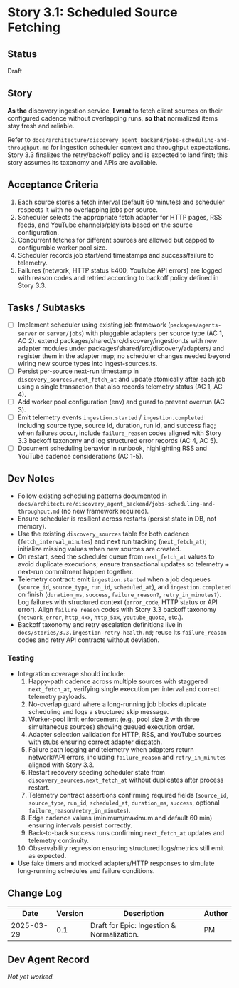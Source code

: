 # Story 3.1: Scheduled Source Fetching

## Status
Draft

## Story
**As the** discovery ingestion service,
**I want** to fetch client sources on their configured cadence without overlapping runs,
**so that** normalized items stay fresh and reliable.

Refer to `docs/architecture/discovery_agent_backend/jobs-scheduling-and-throughput.md` for ingestion scheduler context and throughput expectations.
Story 3.3 finalizes the retry/backoff policy and is expected to land first; this story assumes its taxonomy and APIs are available.

## Acceptance Criteria
1. Each source stores a fetch interval (default 60 minutes) and scheduler respects it with no overlapping jobs per source.
2. Scheduler selects the appropriate fetch adapter for HTTP pages, RSS feeds, and YouTube channels/playlists based on the source configuration.
3. Concurrent fetches for different sources are allowed but capped to configurable worker pool size.
4. Scheduler records job start/end timestamps and success/failure to telemetry.
5. Failures (network, HTTP status ≥400, YouTube API errors) are logged with reason codes and retried according to backoff policy defined in Story 3.3.

## Tasks / Subtasks
- [ ] Implement scheduler using existing job framework (`packages/agents-server` or `server/jobs`) with pluggable adapters per source type (AC 1, AC 2). extend packages/shared/src/discovery/ingestion.ts with new adapter modules under packages/shared/src/discovery/adapters/ and
  register them in the adapter map; no scheduler changes needed beyond wiring new source types into ingest-sources.ts.
- [ ] Persist per-source next-run timestamp in `discovery_sources.next_fetch_at` and update atomically after each job using a single transaction that also records telemetry status (AC 1, AC 4).
- [ ] Add worker pool configuration (env) and guard to prevent overrun (AC 3).
- [ ] Emit telemetry events `ingestion.started` / `ingestion.completed` including source type, source id, duration, run id, and success flag; when failures occur, include `failure_reason` codes aligned with Story 3.3 backoff taxonomy and log structured error records (AC 4, AC 5).
- [ ] Document scheduling behavior in runbook, highlighting RSS and YouTube cadence considerations (AC 1-5).

## Dev Notes
- Follow existing scheduling patterns documented in `docs/architecture/discovery_agent_backend/jobs-scheduling-and-throughput.md` (no new framework required).
- Ensure scheduler is resilient across restarts (persist state in DB, not memory).
- Use the existing `discovery_sources` table for both cadence (`fetch_interval_minutes`) and next run tracking (`next_fetch_at`); initialize missing values when new sources are created.
- On restart, seed the scheduler queue from `next_fetch_at` values to avoid duplicate executions; ensure transactional updates so telemetry + next-run commitment happen together.
- Telemetry contract: emit `ingestion.started` when a job dequeues (`source_id`, `source_type`, `run_id`, `scheduled_at`), and `ingestion.completed` on finish (`duration_ms`, `success`, `failure_reason?`, `retry_in_minutes?`). Log failures with structured context (`error_code`, HTTP status or API error). Align `failure_reason` codes with Story 3.3 backoff taxonomy (`network_error`, `http_4xx`, `http_5xx`, `youtube_quota`, etc.).
- Backoff taxonomy and retry escalation definitions live in `docs/stories/3.3.ingestion-retry-health.md`; reuse its `failure_reason` codes and retry API contracts without deviation.

### Testing
- Integration coverage should include:
  1. Happy-path cadence across multiple sources with staggered `next_fetch_at`, verifying single execution per interval and correct telemetry payloads.
  2. No-overlap guard where a long-running job blocks duplicate scheduling and logs a structured skip message.
  3. Worker-pool limit enforcement (e.g., pool size 2 with three simultaneous sources) showing queued execution order.
  4. Adapter selection validation for HTTP, RSS, and YouTube sources with stubs ensuring correct adapter dispatch.
  5. Failure path logging and telemetry when adapters return network/API errors, including `failure_reason` and `retry_in_minutes` aligned with Story 3.3.
  6. Restart recovery seeding scheduler state from `discovery_sources.next_fetch_at` without duplicates after process restart.
  7. Telemetry contract assertions confirming required fields (`source_id`, `source_type`, `run_id`, `scheduled_at`, `duration_ms`, `success`, optional `failure_reason`/`retry_in_minutes`).
  8. Edge cadence values (minimum/maximum and default 60 min) ensuring intervals persist correctly.
  9. Back-to-back success runs confirming `next_fetch_at` updates and telemetry continuity.
  10. Observability regression ensuring structured logs/metrics still emit as expected.
- Use fake timers and mocked adapters/HTTP responses to simulate long-running schedules and failure conditions.

## Change Log
| Date | Version | Description | Author |
|------|---------|-------------|--------|
| 2025-03-29 | 0.1 | Draft for Epic: Ingestion & Normalization. | PM |

## Dev Agent Record
_Not yet worked._
